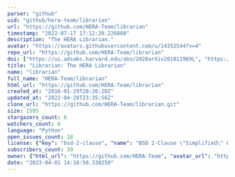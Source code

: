 ```yaml
---
parser: "github"
uid: "github/hera-team/librarian"
url: "https://github.com/HERA-Team/librarian"
timestamp: "2022-07-17 17:12:20.226808"
description: "The HERA Librarian."
avatar: "https://avatars.githubusercontent.com/u/14352544?v=4"
repo_url: "https://github.com/HERA-Team/librarian"
doi: ["https://ui.adsabs.harvard.edu/abs/2020arXiv201011969L", "https://ui.adsabs.harvard.edu/abs/2021ascl.soft04002W/abstract"]
title: "Librarian: The HERA Librarian"
name: "librarian"
full_name: "HERA-Team/librarian"
html_url: "https://github.com/HERA-Team/librarian"
created_at: "2016-01-29T20:26:20Z"
updated_at: "2022-04-28T23:35:56Z"
clone_url: "https://github.com/HERA-Team/librarian.git"
size: 1595
stargazers_count: 6
watchers_count: 6
language: "Python"
open_issues_count: 18
license: {"key": "bsd-2-clause", "name": "BSD 2-Clause \"Simplified\" License", "spdx_id": "BSD-2-Clause", "url": "https://api.github.com/licenses/bsd-2-clause", "node_id": "MDc6TGljZW5zZTQ="}
subscribers_count: 39
owner: {"html_url": "https://github.com/HERA-Team", "avatar_url": "https://avatars.githubusercontent.com/u/14352544?v=4", "login": "HERA-Team", "type": "Organization"}
date: "2023-04-01 14:18:50.338250"
---
```

